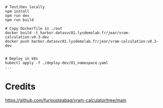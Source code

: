 ```
# Test/Dev locally
npm install
npm run dev
npm run build

# Copy Dockerfile in ./out
docker build -t harbor.datasvc01.lysdemolab.fr/jear/vram-calculation:v0.3-dev .
docker push harbor.datasvc01.lysdemolab.fr/jear/vram-calculation:v0.3-dev


# Deploy in k8s
kubectl apply -f ./deploy-dev/01_namespace.yaml
...
```
# Credits
https://github.com/furiousteabag/vram-calculator/tree/main
